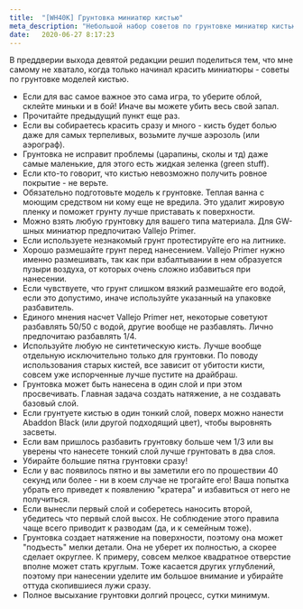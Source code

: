```yaml
---
title:  "[WH40K] Грунтовка миниатюр кистью"
meta_description: "Небольшой набор советов по грунтовке миниатюр кистью"
date:   2020-06-27 8:17:23
---
```


В преддверии выхода девятой редакции решил поделиться тем, что мне самому не хватало, когда только начинал красить миниатюры - советы по грунтовке моделей кистью.

* Если для вас самое важное это сама игра, то уберите облой, склейте миньки и в бой! Иначе вы можете убить весь свой запал.
* Прочитайте предыдущий пункт еще раз.
* Если вы собираетесь красить сразу и много - кисть будет болью даже для самых терпеливых, возьмите лучше аэрозоль (или аэрограф).
* Грунтовка не исправит проблемы (царапины, сколы и тд) даже самые маленькие, для этого есть жидкая зеленка (green stuff).
* Если кто-то говорит, что кистью невозможно получить ровное покрытие - не верьте.
* Обязательно подготовьте модель к грунтовке. Теплая ванна с моющим средством ни кому еще не вредила. Это удалит жировую пленку и поможет грунту лучше приставать к поверхности.
* Можно взять любую грунтовку для вашего типа материала. Для GW-шных миниатюр предпочитаю Vallejo Primer. 
* Если используете незнакомый грунт протестируйте его на литнике.
* Хорошо размешайте грунт перед нанесением. Vallejo Primer нужно именно размешивать, так как при взбалтывании в нем образуется пузыри воздуха, от которых очень сложно избавиться при нанесении.
* Если чувствуете, что грунт слишком вязкий размешайте его водой, если это допустимо, иначе используйте указанный на упаковке разбавитель.
* Единого мнения насчет Vallejo Primer нет, некоторые советуют разбавлять 50/50 с водой, другие вообще не разбавлять. Лично предпочитаю разбавлять 1/4.
* Используйте любую не синтетическую кисть. Лучше вообще отдельную исключительно только для грунтовки. По поводу использования старых кистей, все зависит от убитости кисти, совсем уже испорченные лучше пустите на драйбраш.
* Грунтовка может быть нанесена в один слой и при этом просвечивать. Главная задача создать натяжение, а не создавать базовый слой.
* Если грунтуете кистью в один тонкий слой, поверх можно нанести Abaddon Black (или другой подходящий цвет), чтобы выровнять засветы.
* Если вам пришлось разбавить грунтовку больше чем 1/3 или вы уверены что нанесете тонкий слой лучше грунтовать в два слоя.
* Убирайте большие пятна грунтовки сразу!
* Если у вас появилось пятно и вы заметили его по прошествии 40 секунд или более - ни в коем случае не трогайте его! Ваша попытка убрать его приведет к появлению "кратера" и избавиться от него не получиться.
* Если вынесли первый слой и соберетесь наносить второй, убедитесь что первый слой высох. Не соблюдение этого правила чаще всего приводит к разводам (да, и к семейным тоже).
* Грунтовка создает натяжение на поверхности, поэтому она может "подъесть" мелки детали. Она не уберет их полностью, а скорее сделает округлее. К примеру, совсем мелкое квадратное отверстие вполне может стать круглым. Тоже касается других углублений, поэтому при нанесении уделите им большое внимание и убирайте оттуда скопившиеся лужи сразу.
* Полное высыхание грунтовки долгий процесс, сутки минимум.